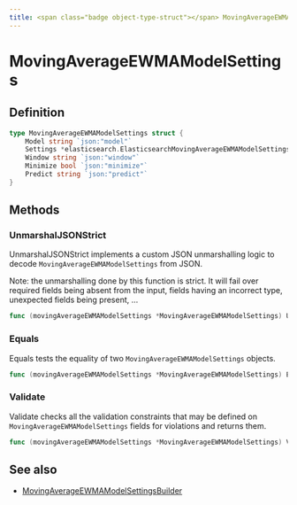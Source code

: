```yaml
---
title: <span class="badge object-type-struct"></span> MovingAverageEWMAModelSettings
---
```

# <span class="badge object-type-struct"></span> MovingAverageEWMAModelSettings

## Definition

```go
type MovingAverageEWMAModelSettings struct {
    Model string `json:"model"`
    Settings *elasticsearch.ElasticsearchMovingAverageEWMAModelSettingsSettings `json:"settings,omitempty"`
    Window string `json:"window"`
    Minimize bool `json:"minimize"`
    Predict string `json:"predict"`
}
```
## Methods

### <span class="badge object-method"></span> UnmarshalJSONStrict

UnmarshalJSONStrict implements a custom JSON unmarshalling logic to decode `MovingAverageEWMAModelSettings` from JSON.

Note: the unmarshalling done by this function is strict. It will fail over required fields being absent from the input, fields having an incorrect type, unexpected fields being present, …

```go
func (movingAverageEWMAModelSettings *MovingAverageEWMAModelSettings) UnmarshalJSONStrict(raw []byte) error
```

### <span class="badge object-method"></span> Equals

Equals tests the equality of two `MovingAverageEWMAModelSettings` objects.

```go
func (movingAverageEWMAModelSettings *MovingAverageEWMAModelSettings) Equals(other MovingAverageEWMAModelSettings) bool
```

### <span class="badge object-method"></span> Validate

Validate checks all the validation constraints that may be defined on `MovingAverageEWMAModelSettings` fields for violations and returns them.

```go
func (movingAverageEWMAModelSettings *MovingAverageEWMAModelSettings) Validate() error
```

## See also

 * <span class="badge builder"></span> [MovingAverageEWMAModelSettingsBuilder](./builder-MovingAverageEWMAModelSettingsBuilder.md)

